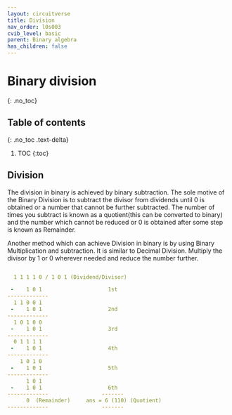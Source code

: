 ```yaml
---
layout: circuitverse
title: Division
nav_order: l0s003
cvib_level: basic
parent: Binary algebra
has_children: false
---
```



# Binary division
{: .no_toc}


## Table of contents
{: .no_toc .text-delta}

1. TOC
{:toc}


## Division

The division in binary is achieved by binary subtraction. The sole motive of the Binary Division is to subtract the divisor from dividends until 0 is obtained or a number that cannot be further subtracted. The number of times you subtract is known as a quotient(this can be converted to binary) and the number which cannot be reduced or 0 is obtained after some step is known as Remainder.

Another method which can achieve Division in binary is by using Binary Multiplication and subtraction. It is similar to Decimal Division. Multiply the divisor by 1 or 0 wherever needed and reduce the number further.

```yaml

  1 1 1 1 0 / 1 0 1 (Dividend/Divisor)

 -    1 0 1                     1st
-------------
  1 1 0 0 1
 -    1 0 1                     2nd
-------------
  1 0 1 0 0
 -    1 0 1                     3rd
-------------
  0 1 1 1 1
 -    1 0 1                     4th
-------------
    1 0 1 0
 -    1 0 1                     5th
-------------
      1 0 1
 -    1 0 1                     6th
-------------                 -------
	  0  (Remainder)     ans = 6 (110) (Quotient)
-------------                 -------
```

